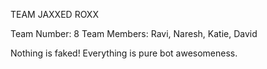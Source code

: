 TEAM JAXXED ROXX

Team Number: 8
Team Members: Ravi, Naresh, Katie, David

Nothing is faked! Everything is pure bot awesomeness.

